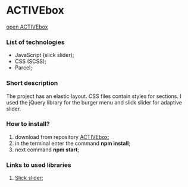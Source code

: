 # ACTIVEbox

[open ACTIVEbox](https://victoriarus.github.io/Activebox/src/)

### List of technologies
- JavaScript (slick slider);
- CSS (SCSS);
- Parcel;

### Short description

The project has an elastic layout. CSS files contain styles for sections. I used the jQuery library for the burger menu and slick slider for adaptive slider.

### How to install? 
1. download from repository [ACTIVEbox](https://github.com/VictoriaRus/Activebox.git);
2. in the terminal enter the command **npm install**;
3. next command **npm start**;

### Links to used libraries
1. [Slick slider](https://kenwheeler.github.io/slick/);